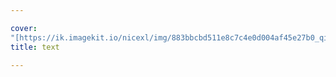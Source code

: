 ```yaml
---

cover: 
"[https://ik.imagekit.io/nicexl/img/883bbcbd511e8c7c4e0d004af45e27b0_qiKOk4QFt.jpg"](https://ik.imagekit.io/nicexl/img/883bbcbd511e8c7c4e0d004af45e27b0_qiKOk4QFt.jpg")
title: text

---
```

